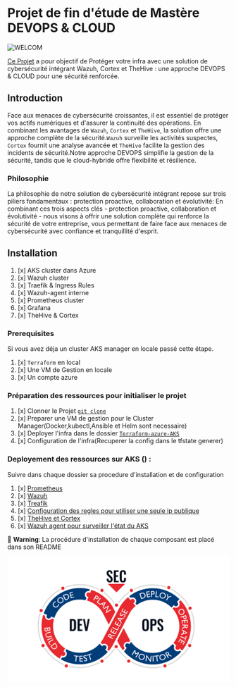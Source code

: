 # Projet de fin d'étude de  Mastère DEVOPS & CLOUD 

![WELCOM](welcome.gif)


[Ce Projet](https://gitlab.com/hackathon_solution_libre/projet-pro-m2) a pour objectif de Protéger votre infra avec une solution de cybersécurité intégrant Wazuh, Cortex et TheHive : une approche DEVOPS & CLOUD pour une sécurité renforcée.

## Introduction
 Face aux menaces de cybersécurité croissantes, il est essentiel de protéger vos actifs numériques et d'assurer la continuité des opérations. En combinant les avantages de `Wazuh`, `Cortex` et `TheHive`, la solution offre une approche complète de la sécurité.`Wazuh` surveille les activités suspectes, `Cortex` fournit une analyse avancée et `TheHive` facilite la gestion des incidents de sécurité.Notre approche DEVOPS simplifie la gestion de la sécurité, tandis que le cloud-hybride offre flexibilité et résilience.


### Philosophie
La philosophie de notre solution de cybersécurité intégrant  repose sur trois piliers fondamentaux : protection proactive, collaboration et évolutivité:
En combinant ces trois aspects clés - protection proactive, collaboration et évolutivité - nous visons à offrir une solution complète qui renforce la sécurité de votre entreprise, vous permettant de faire face aux menaces de cybersécurité avec confiance et tranquillité d'esprit.

## Installation
1. [x] AKS cluster dans Azure
2. [x] Wazuh cluster
3. [x] Traefik & Ingress Rules
4. [x] Wazuh-agent interne
4. [x] Prometheus cluster
5. [x] Grafana
6. [x] TheHive & Cortex 


### Prerequisites
Si vous avez déja un cluster AKS manager en locale passé cette étape.

1. [x] `Terraform` en local 
2. [x] Une VM de Gestion en locale 
3. [x] Un compte azure

### Préparation des ressources pour initialiser le projet
1. [x] Clonner le Projet [`git clone`]( https://github.com/devopsmbj/projetm2)
2. [x] Preparer une VM de gestion pour le Cluster Manager(Docker,kubectl,Ansible et Helm sont necessaire)
3. [x] Deployer l'infra dans le dossier [`Terraform-azure-AKS`](https://github.com/devopsmbj/projetm2/tree/main/Terraform-azure-AKS)
4. [x] Configuration de l'infra(Recuperer la config dans le tfstate generer)

### Deployement des ressources sur AKS () :
Suivre dans chaque dossier sa procedure d'installation et de configuration  
1. [x] [Prometheus](https://github.com/devopsmbj/projetm2/tree/main/prometheus)
2. [x] [Wazuh](https://github.com/devopsmbj/projetm2/tree/main/wazuh-kube)
3. [x] [Treafik](https://github.com/devopsmbj/projetm2/tree/main/treafik)
4. [x] [Configuration des regles pour utiliser une seule ip publique](https://github.com/devopsmbj/projetm2/tree/main/treafik/ingress-rule) 
5. [x] [TheHive et Cortex](https://github.com/devopsmbj/projetm2/tree/main/thehive-cortex) 
6. [x] [Wazuh agent pour surveiller l'état du AKS](https://github.com/devopsmbj/projetm2/tree/main/agent-wazuh)


🛂 **Warning**: La procédure d'installation de chaque composant est placé dans son README

![Devops](devops.gif)






